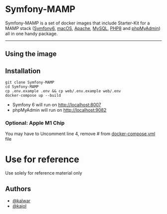 # Symfony-MAMP

Symfony-MAMP is a set of docker images that include Starter-Kit for a MAMP stack ([Symfony6](https://symfony.com/), [macOS](https://www.apple.com/macos/monterey/), [Apache](https://www.apache.org/), [MySQL](https://www.mysql.com/), [PHP8](https://www.php.net/) and [phpMyAdmin](https://www.phpmyadmin.net/)) all in one handy package.

---

## Using the image

## Installation

```shell
git clone Symfony-MAMP
cd Symfony-MAMP
cp .env.example .env && cp web/.env.example web/.env
docker-compose up --build
```

- Symfony 6 will run on [http://localhost:8007](http://localhost:8007)
- phpMyAdmin will run on [http://localhost:9082](http://localhost:9082)

### Optional: Apple M1 Chip

You may have to Uncomment line 4, remove # from [docker-compose.yml](https://github.com/kalwar/Symfony-MAMP/blob/main/docker-compose.yml#L4) file

# Use for reference

Use solely for reference material only

## Authors

- [@kalwar](https://www.github.com/kalwar)
- [@kajol](https://www.github.com/the-sankari)
